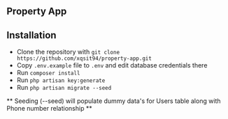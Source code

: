 ## Property App

## Installation
- Clone the repository with `git clone https://github.com/xqsit94/property-app.git`
- Copy `.env.example` file to `.env` and edit database credentials there
- Run `composer install`
- Run `php artisan key:generate`
- Run `php artisan migrate --seed`

** Seeding (--seed) will populate dummy data's for Users table along with Phone number relationship **
